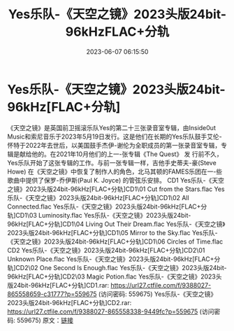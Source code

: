 ﻿---
title: Yes乐队-《天空之镜》2023头版24bit-96kHzFLAC+分轨
date: 2023-06-07 06:15:50
categories: APE、FLAC、MP3
tags: 华语中文
---
# Yes乐队-《天空之镜》2023头版24bit-96kHz[FLAC+分轨]

《天空之镜》是英国前卫摇滚乐队Yes的第二十三张录音室专辑，由Inside0ut
Music和索尼音乐于2023年5月19日发行。这是他们在长期的Yes乐队鼓手艾伦-怀特于2022年去世后，以美国鼓手杰伊-谢伦为全职成员的第一张录音室专辑，专辑是献给他的。在2021年10月他们的上一-张专辑《The
Quest》 发
行前不久，Yes乐队开始了这张专辑的工作。与前一张专辑一样，吉他手史蒂夫-豪(Steve Howe)
在《天空之镜》中恢复了制作人的角色，北马其顿的FAMES乐团在一-些歌曲中提供了保罗-乔伊斯(Paul K. Joyce)
的管弦乐安排。
CD1
Yes乐队-《天空之镜》2023头版24bit-96kHz[FLAC+分轨]CD1\01 Cut from the
Stars.flac
Yes乐队-《天空之镜》2023头版24bit-96kHz[FLAC+分轨]CD1\02 All
Connected.flac
Yes乐队-《天空之镜》2023头版24bit-96kHz[FLAC+分轨]CD1\03 Luminosity.flac
Yes乐队-《天空之镜》2023头版24bit-96kHz[FLAC+分轨]CD1\04 Living Out Their
Dream.flac
Yes乐队-《天空之镜》2023头版24bit-96kHz[FLAC+分轨]CD1\05 Mirror to the
Sky.flac
Yes乐队-《天空之镜》2023头版24bit-96kHz[FLAC+分轨]CD1\06 Circles of
Time.flac
CD2
Yes乐队-《天空之镜》2023头版24bit-96kHz[FLAC+分轨]CD2\01 Unknown
Place.flac
Yes乐队-《天空之镜》2023头版24bit-96kHz[FLAC+分轨]CD2\02 One Second Is
Enough.flac
Yes乐队-《天空之镜》2023头版24bit-96kHz[FLAC+分轨]CD2\03 Magic
Potion.flac
Yes乐队-《天空之镜》2023头版24bit-96kHz[FLAC+分轨]CD1.rar: https://url27.ctfile.com/f/9388027-865558659-c31777?p=559675
(访问密码: 559675)
Yes乐队-《天空之镜》2023头版24bit-96kHz[FLAC+分轨]CD2.rar: https://url27.ctfile.com/f/9388027-865558338-9449fc?p=559675
(访问密码: 559675)
原文：[链接](https://blog.sina.com.cn/s/blog_1647c7e760103128h.html)